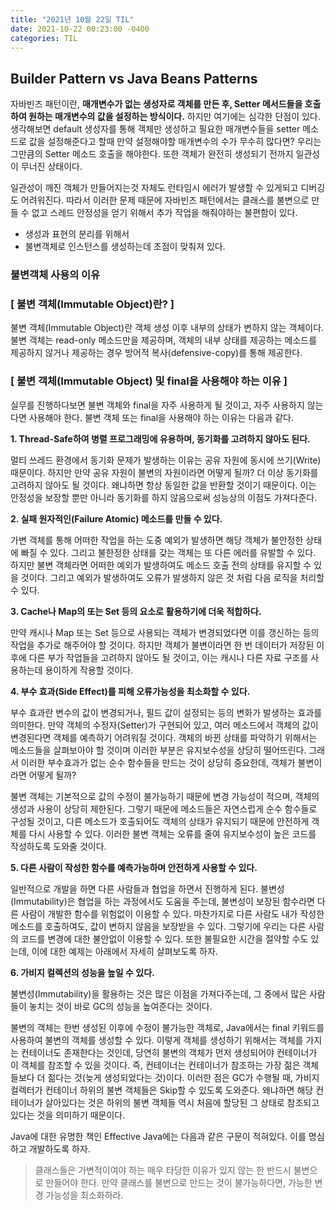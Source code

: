 ```yaml
---
title: "2021년 10월 22일 TIL"
date: 2021-10-22 00:23:00 -0400
categories: TIL
---
```


## Builder Pattern vs Java Beans Patterns

자바빈즈 패턴이란, **매개변수가 없는 생성자로 객체를 만든 후, Setter 메서드들을 호출하여 원하는 매개변수의 값을 설정하는 방식이다.** 하지만 여기에는 심각한 단점이 있다. 생각해보면 default 생성자를 통해 객체만 생성하고 필요한 매개변수들을 setter 메소드로 값을 설정해준다고 할때 만약 설정해야할 매개변수의 수가 무수히 많다면? 우리는 그만큼의 Setter 메소드 호출을 해야한다. 또한 객체가 완전히 생성되기 전까지 일관성이 무너진 상태이다.

일관성이 깨진 객체가 만들어지는것 자체도 런타임시 에러가 발생할 수 있게되고 디버깅도 어려워진다. 따라서 이러한 문제 때문에 자바빈즈 패턴에서는 클래스를 불변으로 만들 수 없고 스레드 안정성을 얻기 위해서 추가 작업을 해줘야하는 불편함이 있다.

- 생성과 표현의 분리를 위해서
- 불변객체로 인스턴스를 생성하는데 초점이 맞춰져 있다.

### 불변객체 사용의 이유

### **[ 불변 객체(Immutable Object)란? ]**

불변 객체(Immutable Object)란 객체 생성 이후 내부의 상태가 변하지 않는 객체이다. 불변 객체는 read-only 메소드만을 제공하며, 객체의 내부 상태를 제공하는 메소드를 제공하지 않거나 제공하는 경우 방어적 복사(defensive-copy)를 통해 제공한다.

### **[ 불변 객체(Immutable Object) 및 final을 사용해야 하는 이유 ]**

실무를 진행하다보면 불변 객체와 final을 자주 사용하게 될 것이고, 자주 사용하지 않는다면 사용해야 한다. 불변 객체 또는 final을 사용해야 하는 이유는 다음과 같다.

**1. Thread-Safe하여 병렬 프로그래밍에 유용하며, 동기화를 고려하지 않아도 된다.**

멀티 쓰레드 환경에서 동기화 문제가 발생하는 이유는 공유 자원에 동시에 쓰기(Write) 때문이다. 하지만 만약 공유 자원이 불변의 자원이라면 어떻게 될까? 더 이상 동기화를 고려하지 않아도 될 것이다. 왜냐하면 항상 동일한 값을 반환할 것이기 때문이다. 이는 안정성을 보장할 뿐만 아니라 동기화를 하지 않음으로써 성능상의 이점도 가져다준다.

**2. 실패 원자적인(Failure Atomic) 메소드를 만들 수 있다.**

가변 객체를 통해 어떠한 작업을 하는 도중 예외가 발생하면 해당 객체가 불안정한 상태에 빠질 수 있다. 그리고 불한정한 상태를 갖는 객체는 또 다른 에러를 유발할 수 있다. 하지만 불변 객체라면 어떠한 예외가 발생하여도 메소드 호출 전의 상태를 유지할 수 있을 것이다. 그리고 예외가 발생하여도 오류가 발생하지 않은 것 처럼 다음 로직을 처리할 수 있다.

**3. Cache나 Map의 또는 Set 등의 요소로 활용하기에 더욱 적합하다.**

만약 캐시나 Map 또는 Set 등으로 사용되는 객체가 변경되었다면 이를 갱신하는 등의 작업을 추가로 해주어야 할 것이다. 하지만 객체가 불변이라면 한 번 데이터가 저장된 이후에 다른 부가 작업들을 고려하지 않아도 될 것이고, 이는 캐시나 다른 자료 구조를 사용하는데 용이하게 작용할 것이다.

**4. 부수 효과(Side Effect)를 피해 오류가능성을 최소화할 수 있다.**

부수 효과란 변수의 값이 변경되거나, 필드 값이 설정되는 등의 변화가 발생하는 효과를 의미한다. 만약 객체의 수정자(Setter)가 구현되어 있고, 여러 메소드에서 객체의 값이 변경된다면 객체를 예측하기 어려워질 것이다. 객체의 바뀐 상태를 파악하기 위해서는 메소드들을 살펴보아야 할 것이며 이러한 부분은 유지보수성을 상당히 떨어뜨린다. 그래서 이러한 부수효과가 없는 순수 함수들을 만드는 것이 상당히 중요한데, 객체가 불변이라면 어떻게 될까?

불변 객체는 기본적으로 값의 수정이 불가능하기 때문에 변경 가능성이 적으며, 객체의 생성과 사용이 상당히 제한된다. 그렇기 때문에 메소드들은 자연스럽게 순수 함수들로 구성될 것이고, 다른 메소드가 호출되어도 객체의 상태가 유지되기 때문에 안전하게 객체를 다시 사용할 수 있다. 이러한 불변 객체는 오류를 줄여 유지보수성이 높은 코드를 작성하도록 도와줄 것이다.

**5. 다른 사람이 작성한 함수를 예측가능하며 안전하게 사용할 수 있다.** 

일반적으로 개발을 하면 다른 사람들과 협업을 하면서 진행하게 된다. 불변성(Immutability)은 협업을 하는 과정에서도 도움을 주는데, 불변성이 보장된 함수라면 다른 사람이 개발한 함수를 위험없이 이용할 수 있다. 마찬가지로 다른 사람도 내가 작성한 메소드를 호출하여도, 값이 변하지 않음을 보장받을 수 있다. 그렇기에 우리는 다른 사람의 코드를 변경에 대한 불안없이 이용할 수 있다. 또한 불필요한 시간을 절약할 수도 있는데, 이에 대한 예제는 아래에서 자세히 살펴보도록 하자.

**6. 가비지 컬렉션의 성능을 높일 수 있다.**

불변성(Immutability)을 활용하는 것은 많은 이점을 가져다주는데, 그 중에서 많은 사람들이 놓치는 것이 바로 GC의 성능을 높여준다는 것이다.

불변의 객체는 한번 생성된 이후에 수정이 불가능한 객체로, Java에서는 final 키워드를 사용하여 불변의 객체를 생성할 수 있다. 이렇게 객체를 생성하기 위해서는 객체를 가지는 컨테이너도 존재한다는 것인데, 당연히 불변의 객체가 먼저 생성되어야 컨테이너가 이 객체를 참조할 수 있을 것이다. 즉, 컨테이너는 컨테이너가 참조하는 가장 젊은 객체들보다 더 젊다는 것(늦게 생성되었다는 것)이다. 이러한 점은 GC가 수행될 때, 가비지 컬렉터가 컨테이너 하위의 불변 객체들은 Skip할 수 있도록 도와준다. 왜냐하면 해당 컨테이너가 살아있다는 것은 하위의 불변 객체들 역시 처음에 할당된 그 상태로 참조되고 있다는 것을 의미하기 때문이다.

Java에 대한 유명한 책인 Effective Java에는 다음과 같은 구문이 적혀있다. 이를 명심하고 개발하도록 하자.

> 클래스들은 가변적이여야 하는 매우 타당한 이유가 있지 않는 한 반드시 불변으로 만들어야 한다. 만약 클래스를 불변으로 만드는 것이 불가능하다면, 가능한 변경 가능성을 최소화하라.


